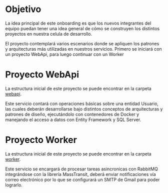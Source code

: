 # Objetivo
La idea principal de este onboarding es que los nuevos integrantes del equipo puedan tener una idea general de cómo se construyen los distintos proyectos en nuestra celula de desarrollo.

El proyecto contemplará varios escenarios donde se apliquen los patrones y arquitecturas más utilizadas en nuestros servicios. Primero se iniciará con un proyecto WebApi, para luego continuar con un Worker

# Proyecto WebApi

La estructura inicial de este proyecto se puede encontrar en la carpeta [webapi](./webapi/).

Este servicio contará con operaciones básicas sobre una entidad Usuario, las cuales deberán desarrollarse bajo distintos conceptos de arquitecturas y patrones de diseño, ejecutándolo con contenedores de Docker y manejando el acceso a datos con Entity Framework y SQL Server.

# Proyecto Worker

La estructura inicial de este proyecto se puede encontrar en la carpeta [worker](./worker/).

Este servicio se encargará de procesar tareas asíncronicas con RabbitMQ integrándose con la librería MassTransit, deberá enviar notificaciones vía correo electrónico por lo que se configurará un SMTP de Gmail para poder lograrlo.